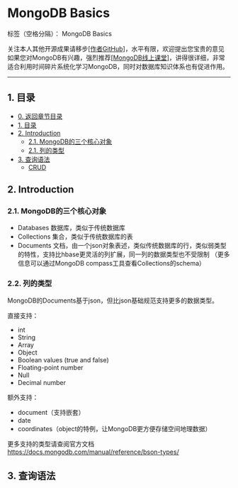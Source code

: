 ﻿# MongoDB Basics

标签（空格分隔）： MongoDB Basics

 关注本人其他开源成果请移步[[作者GitHub]][1]，水平有限，欢迎提出您宝贵的意见
 如果您对MongoDB有兴趣，强烈推荐[[MongoDB线上课堂]][2]，讲得很详细，非常适合利用时间碎片系统化学习MongoDB，同时对数据库知识体系也有促进作用。

---
## 1. 目录

-   [0. 返回章节目录][3]
-   [1. 目录](#目录)
-   [2. Introduction](#Introduction)
    -   [2.1. MongoDB的三个核心对象](#MongoDB的三个核心对象)
    -   [2.1. 列的类型](#列的类型)
-   [3. 查询语法](#查询语法)
    -   [CRUD](#查询语法)

## 2. Introduction
### 2.1. MongoDB的三个核心对象
* Databases 数据库，类似于传统数据库
* Collections 集合，类似于传统数据库的表
* Documents 文档，由一个json对象表述，类似传统数据库的行，类似弱类型的特性，支持比hbase更灵活的列扩展，同一列的数据类型也不受限制
  （更多信息可以通过MongoDB compass工具查看Collections的schema）

### 2.2. 列的类型
MongoDB的Documents基于json，但比json基础规范支持更多的数据类型。

直接支持：

* int
* String
* Array
* Object
* Boolean values (true and false)
* Floating-point number
* Null
* Decimal number

额外支持：

* document（支持嵌套）
* date
* coordinates（object的特例，让MongoDB更方便存储空间地理数据）

更多支持的类型请查阅官方文档
https://docs.mongodb.com/manual/reference/bson-types/

## 3. 查询语法

  [1]: https://github.com/asan3524
  [2]: https://university.mongodb.com
  [3]: https://github.com/asan3524/mongodb




